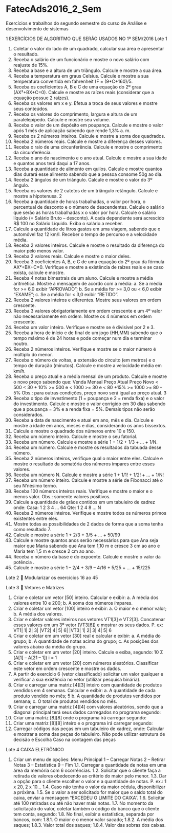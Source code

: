 # FatecAds2016_2_Sem
Exercícios e trabalhos do segundo semestre do curso de Análise e desenvolvimento de sistemas


1
EXERCÍCIOS DE ALGORITMO QUE SERÃO USADOS NO 1º SEM/2016
Lote 1
1. Coletar o valor do lado de um quadrado, calcular sua área e apresentar o resultado.
2. Receba o salário de um funcionário e mostre o novo salário com reajuste de 15%.
3. Receba a base e a altura de um triângulo. Calcule e mostre a sua área.
4. Receba a temperatura em graus Celsius. Calcule e mostre a sua temperatura convertida em fahrenheit (F = (9*C+160)/5.
5. Receba os coeficientes A, B e C de uma equação do 2º grau (AX²+BX+C=0). Calcule e mostre as raízes reais (considerar que a equação possue 2 raízes).
6. Receba os valores em x e y. Efetua a troca de seus valores e mostre seus conteúdos.
7. Receba os valores do comprimento, largura e altura de um paralelepípedo. Calcule e mostre seu volume.
8. Receba o valor de um depósito em poupança. Calcule e mostre o valor após 1 mês de aplicação sabendo que rende 1,3% a. m.
9. Receba os 2 números inteiros. Calcule e mostre a soma dos quadrados.
10. Receba 2 números reais. Calcule e mostre a diferença desses valores.
11. Receba o raio de uma circunferência. Calcule e mostre o comprimento da circunferência.
12. Receba o ano de nascimento e o ano atual. Calcule e mostre a sua idade e quantos anos terá daqui a 17 anos.
13. Receba a quantidade de alimento em quilos. Calcule e mostre quantos dias durará esse alimento sabendo que a pessoa consome 50g ao dia.
14. Receba 2 ângulos de um triângulo. Calcule e mostre o valor do 3º ângulo.
15. Receba os valores de 2 catetos de um triângulo retângulo. Calcule e mostre a hipotenusa.
2
16. Receba a quantidade de horas trabalhadas, o valor por hora, o percentual de desconto e o número de descendentes. Calcule o salário que serão as horas trabalhadas x o valor por hora. Calcule o salário líquido (= Salário Bruto – desconto). A cada dependente será acrescido R$ 100 no Salário Líquido. Exiba o salário a receber.
17. Calcule a quantidade de litros gastos em uma viagem, sabendo que o automóvel faz 12 km/l. Receber o tempo de percurso e a velocidade média.
18. Receba 2 valores inteiros. Calcule e mostre o resultado da diferença do maior pelo menos valor.
19. Receba 2 valores reais. Calcule e mostre o maior deles.
20. Receba 3 coeficientes A, B, e C de uma equação do 2º grau da fórmula AX²+BX+C=0. Verifique e mostre a existência de raízes reais e se caso exista, calcule e mostre.
21. Receba 4 notas bimestrais de um aluno. Calcule e mostre a média aritmética. Mostre a mensagem de acordo com a média:
a. Se a média for >= 6,0 exibir “APROVADO”;
b. Se a média for >= 3,0 ou < 6,0 exibir “EXAME”;
c. Se a média for < 3,0 exibir “RETIDO”.
22. Receba 2 valores inteiros e diferentes. Mostre seus valores em ordem crescente.
23. Receba 3 valores obrigatoriamente em ordem crescente e um 4º valor não necessariamente em ordem. Mostre os 4 números em ordem crescente.
24. Receba um valor inteiro. Verifique e mostre se é divisível por 2 e 3.
25. Receba a hora de início e de final de um jogo (HH,MM) sabendo que o tempo máximo é de 24 horas e pode começar num dia e terminar noutro.
26. Receba 2 números inteiros. Verifique e mostre se o maior número é múltiplo do menor.
27. Receba o número de voltas, a extensão do circuito (em metros) e o tempo de duração (minutos). Calcule e mostre a velocidade média em km/h.
28. Receba o preço atual e a média mensal de um produto. Calcule e mostre o novo preço sabendo que: Venda Mensal Preço Atual Preço Novo < 500 < 30 + 10% >= 500 e < 1000 >= 30 e < 80 +15% >= 1000 >= 80 - 5% Obs.: para outras condições, preço novo será igual ao preço atual.
3
29. Receba o tipo de investimento (1 = poupança e 2 = renda fixa) e o valor do investimento. Calcule e mostre o valor corrigido em 30 dias sabendo que a poupança = 3% e a renda fixa = 5%. Demais tipos não serão considerados.
30. Receba a data de nascimento e atual em ano, mês e dia. Calcule e mostre a idade em anos, meses e dias, considerando os anos bissextos.
31. Calcule e mostre o quadrado dos números entre 10 e 150.
32. Receba um número inteiro. Calcule e mostre o seu fatorial.
33. Receba um número. Calcule e mostre a série 1 + 1/2 + 1/3 + ... + 1/N.
34. Receba um número. Calcule e mostre os resultados da tabuada desse número.
35. Receba 2 números inteiros, verifique qual o maior entre eles. Calcule e mostre o resultado da somatória dos números ímpares entre esses valores.
36. Receba um número N. Calcule e mostre a série 1 + 1/1! + 1/2! + ... + 1/N!
37. Receba um número inteiro. Calcule e mostre a série de Fibonacci até o seu N’nésimo termo.
38. Receba 100 números inteiros reais. Verifique e mostre o maior e o menos valor. Obs.: somente valores positivos.
39. Calcule a quantidade de grãos contidos em um tabuleiro de xadrez onde: Casa: 1 2 3 4 ... 64 Qte: 1 2 4 8 ... N
40. Receba 2 números inteiros. Verifique e mostre todos os números primos existentes entre eles.
41. Mostre todas as possibilidades de 2 dados de forma que a soma tenha como resultado 7.
42. Calcule e mostre a série 1 + 2/3 + 3/5 + ... + 50/99
43. Calcule e mostre quantos anos serão necessários para que Ana seja maior que Maria sabendo que Ana tem 1,10 m e cresce 3 cm ao ano e Maria tem 1,5 m e cresce 2 cm ao ano.
44. Receba o número da base e do expoente. Calcule e mostre o valor da potência .
45. Calcule e mostre a série 1 – 2/4 + 3/9 – 4/16 + 5/25 + ... + 15/225


Lote 2
 Modularizar os exercícios 16 ao 45

Lote 3
 Vetores e Matrizes
1. Criar e coletar um vetor [50] inteiro. Calcular e exibir:
a. A média dos valores entre 10 e 200;
b. A soma dos números ímpares.
2. Criar e coletar um vetor [100] inteiro e exibir:
a. O maior e o menor valor;
b. A média dos valores.
3. Criar e coletar valores inteiros nos vetores VT1[3] e VT2[3]. Concatenar esses valores em um 3º vetor (VT3[6]) e mostrar os seus dados. P. ex: VT1| 1| 2| 3| |VT2| 4| 5| 6| |VT3| 1| 2| 3| 4| 5| 6
4. Criar e coletar em um vetor [30] real e calcular e exibir:
a. A média do grupo;
b. A quantidade de notas acima do grupo;
c. As posições dos valores abaixo da média do grupo.
5. Criar e coletar em um vetor [20] inteiro. Calcule e exiba, segundo: 10 Σ (A[1] – A[21 – 1]) i = 1
6. Criar e coletar em um vetor [20] com números aleatórios. Classificar este vetor em ordem crescente e mostre os dados.
7. A partir do exercício 6 (vetor classificado) solicitar um valor qualquer e verificar a sua existência no vetor (utilizar pesquisa binária).
8. Criar e carregar uma matriz [4][3] inteiro com quantidade de produtos vendidos em 4 semanas. Calcular e exibir:
a. A quantidade de cada produto vendido no mês;
5
b. A quantidade de produtos vendidos por semana;
c. O total de produtos vendidos no mês.
9. Criar e carregar uma matriz [4][4] com valores aleatórios, sendo que a diagonal principal terá seus dados carregados no programa segundo:
10. Criar uma matriz [8][8] onde o programa irá carregar segundo:
11. Criar uma matriz [8][8] inteiro e o programa irá carregar segundo:
12. Carregar códigos das peças em um tabuleiro de xadrez, onde:
Calcular e mostrar a soma das peças do tabuleiro.
Não pode utilizar estrutura de decisão e Escolha Caso na contagem das peças


Lote 4
CAIXA ELETRÔNICO
1. Criar um menu de opções: Menu Principal 1 – Carregar Notas 2 – Retirar Notas 3 – Estatística 9 – Fim
1.1. Carregar a quantidade de notas em uma área da memória com 6 ocorrências.
1.2. Solicitar que o cliente faça a retirada de valores obedecendo ao critério do maior pelo menor.
1.3. Dar a opção para o cliente escolher o valor e a quantidade de notas. P. ex.: 1 x 20, 2 x 10...
1.4. Caso não tenha o valor da maior cédula, disponibilizar a próxima.
1.5. Se o valor a ser solicitado for maior que o saldo total do caixa, enviar a mensagem “EXCEDEU O LIMITE DO CAIXA”.
1.6. Solicitar até 100 retiradas ou até não haver mais notas.
1.7. No momento da solicitação do valor, coletar também o código do banco que o cliente tem conta, segundo:
1.8. No final, exibir a estatística, separada por bancos, com:
1.8.1. O maior e o menor valor sacado;
1.8.2. A média dos saques;
1.8.3. Valor total dos saques;
1.8.4. Valor das sobras dos caixas.
